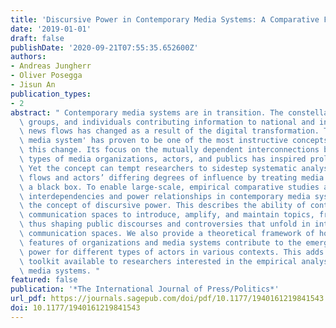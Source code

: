 ```yaml
---
title: 'Discursive Power in Contemporary Media Systems: A Comparative Framework'
date: '2019-01-01'
draft: false
publishDate: '2020-09-21T07:55:35.652600Z'
authors:
- Andreas Jungherr
- Oliver Posegga
- Jisun An
publication_types:
- 2
abstract: " Contemporary media systems are in transition. The constellation of organizations,\
  \ groups, and individuals contributing information to national and international\
  \ news flows has changed as a result of the digital transformation. The 'hybrid\
  \ media system' has proven to be one of the most instructive concepts addressing\
  \ this change. Its focus on the mutually dependent interconnections between various\
  \ types of media organizations, actors, and publics has inspired prolific research.\
  \ Yet the concept can tempt researchers to sidestep systematic analyses of information\
  \ flows and actors’ differing degrees of influence by treating media systems as\
  \ a black box. To enable large-scale, empirical comparative studies aimed at identifying\
  \ interdependencies and power relationships in contemporary media systems, we propose\
  \ the concept of discursive power. This describes the ability of contributors to\
  \ communication spaces to introduce, amplify, and maintain topics, frames, and speakers,\
  \ thus shaping public discourses and controversies that unfold in interconnected\
  \ communication spaces. We also provide a theoretical framework of how structural\
  \ features of organizations and media systems contribute to the emergence of discursive\
  \ power for different types of actors in various contexts. This adds to the theoretical\
  \ toolkit available to researchers interested in the empirical analysis of contemporary\
  \ media systems. "
featured: false
publication: '*The International Journal of Press/Politics*'
url_pdf: https://journals.sagepub.com/doi/pdf/10.1177/1940161219841543
doi: 10.1177/1940161219841543
---
```


